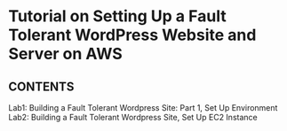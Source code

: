 # Tutorial on Setting Up a Fault Tolerant WordPress Website and Server on AWS  

## CONTENTS 

Lab1: Building a Fault Tolerant Wordpress Site: Part 1, Set Up Environment   
Lab2: Building a Fault Tolerant Wordpress Site, Set Up EC2 Instance  



